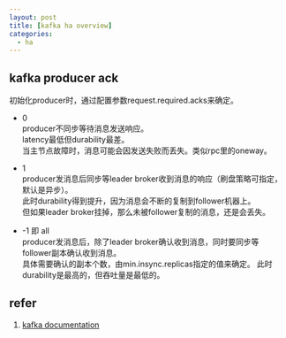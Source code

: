 ```yaml
---
layout: post
title: [kafka ha overview]
categories:
  - ha
---
```


## kafka producer ack  
初始化producer时，通过配置参数request.required.acks来确定。
* 0  
producer不同步等待消息发送响应。  
latency最低但durability最差。  
当主节点故障时，消息可能会因发送失败而丢失。类似rpc里的oneway。

* 1  
producer发消息后同步等leader broker收到消息的响应（刷盘策略可指定，默认是异步）。  
此时durability得到提升，因为消息会不断的复制到follower机器上。  
但如果leader broker挂掉，那么未被follower复制的消息，还是会丢失。

* -1 即 all  
producer发消息后，除了leader broker确认收到消息，同时要同步等follower副本确认收到消息。  
具体需要确认的副本个数，由min.insync.replicas指定的值来确定。
此时durability是最高的，但吞吐量是最低的。


## refer
1. [kafka documentation](https://kafka.apache.org/documentation/)
